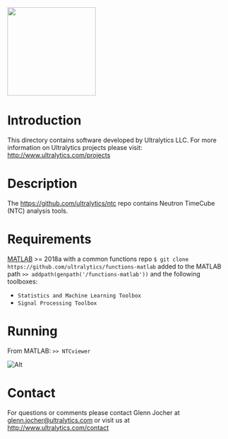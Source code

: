 <img src="https://storage.googleapis.com/ultralytics/UltralyticsLogoName1000×676.png" width="200">  

# Introduction

This directory contains software developed by Ultralytics LLC. For more information on Ultralytics projects please visit:
http://www.ultralytics.com/projects

# Description

The https://github.com/ultralytics/ntc repo contains Neutron TimeCube (NTC) analysis tools.

# Requirements

[MATLAB](https://www.mathworks.com/products/matlab.html) >= 2018a with a common functions repo `$ git clone https://github.com/ultralytics/functions-matlab` added to the MATLAB path `>> addpath(genpath('/functions-matlab'))` and the following toolboxes:

- `Statistics and Machine Learning Toolbox`
- `Signal Processing Toolbox`

# Running

From MATLAB: `>> NTCviewer`

![Alt](https://github.com/University-of-Hawaii-Physics/mtc/blob/master/Analysis/Ultralytics/mtcview.png "mtcView")


# Contact

For questions or comments please contact Glenn Jocher at glenn.jocher@ultralytics.com or visit us at http://www.ultralytics.com/contact

